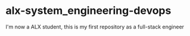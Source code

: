 # alx-system_engineering-devops
I'm now a ALX student, this is my first repository as a full-stack engineer
